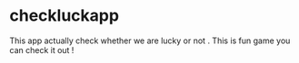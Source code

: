 # checkluckapp
This app actually check whether we are lucky or not . This is fun game you can check it out !
